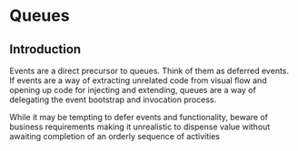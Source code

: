 # Queues

## Introduction
Events are a direct precursor to queues. Think of them as deferred events. If events are a way of extracting unrelated code from visual flow and opening up code for injecting and extending, queues are a way of delegating the event bootstrap and invocation process.

While it may be tempting to defer events and functionality, beware of business requirements making it unrealistic to dispense value without awaiting completion of an orderly sequence of activities